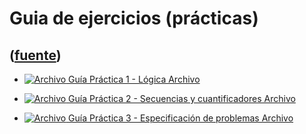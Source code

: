 # Guia de ejercicios (prácticas)
([fuente](https://campus.exactas.uba.ar/course/view.php?id=991&section=7))
---
  - [![Archivo](https://campus.exactas.uba.ar/theme/image.php/magazine/core/1462913092/f/pdf) Guía Práctica 1 - Lógica Archivo](https://campus.exactas.uba.ar/mod/resource/view.php?id=52671)

  - [![Archivo](https://campus.exactas.uba.ar/theme/image.php/magazine/core/1462913092/f/pdf) Guía Práctica 2 - Secuencias y cuantificadores Archivo](https://campus.exactas.uba.ar/mod/resource/view.php?id=52672)

  - [![Archivo](https://campus.exactas.uba.ar/theme/image.php/magazine/core/1462913092/f/pdf) Guía Práctica 3 - Especificación de problemas Archivo](https://campus.exactas.uba.ar/mod/resource/view.php?id=52673)

